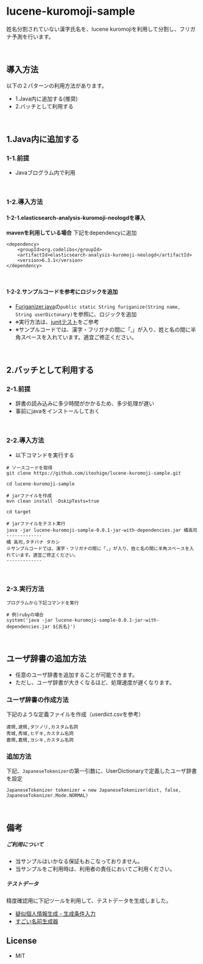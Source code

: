 # lucene-kuromoji-sample
姓名分割されていない漢字氏名を、lucene kuromojiを利用して分割し、フリガナ予測を行います。

<br />

## 導入方法
以下の２パターンの利用方法があります。
* 1.Java内に追加する(推奨)
* 2.バッチとして利用する

<br />

## 1.Java内に追加する
### 1-1.前提
* Javaブログラム内で利用

<br />

### 1-2.導入方法
#### 1-2-1.elasticsearch-analysis-kuromoji-neologdを導入
**mavenを利用している場合**
下記をdependencyに追加

```
<dependency>
    <groupId>org.codelibs</groupId>
    <artifactId>elasticsearch-analysis-kuromoji-neologd</artifactId>
    <version>6.3.1</version>
</dependency>
```

<br />

#### 1-2-2.サンプルコードを参考にロジックを追加
* [Furiganizer.java](https://github.com/itoshige/lucene-kuromoji-sample/blob/master/src/main/java/lucene_kuromoji_sample/lucene_kuromoji_sample/Furiganizer.java)の```public static String furiganize(String name, String userDictonary)```を参照に、ロジックを追加
* ※実行方法は、[junitテスト](https://github.com/itoshige/lucene-kuromoji-sample/blob/master/src/test/java/lucene_kuromoji_sample/lucene_kuromoji_sample/FuriganizerTest.java)をご参考
* ※サンプルコードでは、漢字・フリガナの間に「,」が入り、姓と名の間に半角スペースを入れています。適宜ご修正ください。

<br />

## 2.バッチとして利用する
### 2-1.前提
* 辞書の読み込みに多少時間がかかるため、多少処理が遅い
* 事前にjavaをインストールしておく

<br />

### 2-2.導入方法
* 以下コマンドを実行する


```
# ソースコードを取得
git clone https://github.com/itoshige/lucene-kuromoji-sample.git

cd lucene-kuromoji-sample

# jarファイルを作成
mvn clean install -DskipTests=true

cd target

# jarファイルをテスト実行
java -jar lucene-kuromoji-sample-0.0.1-jar-with-dependencies.jar 橘高司
-------------
橘 高司,タチバナ タカシ
※サンプルコードでは、漢字・フリガナの間に「,」が入り、姓と名の間に半角スペースを入れています。適宜ご修正ください。
-------------
```

<br />

### 2-3.実行方法

```
プログラムから下記コマンドを実行

# 例)rubyの場合
system('java -jar lucene-kuromoji-sample-0.0.1-jar-with-dependencies.jar ${氏名}')                                                                                               
```

<br />

## ユーザ辞書の追加方法
* 任意のユーザ辞書を追加することが可能できます。
* ただし、ユーザ辞書が大きくなるほど、処理速度が遅くなります。

### ユーザ辞書の作成方法
下記のような定義ファイルを作成（userdict.csvを参考）

```
達規,達規,タツノリ,カスタム名詞
秀城,秀城,ヒデキ,カスタム名詞
嘉規,嘉規,ヨシキ,カスタム名詞
```

### 追加方法

下記、```JapaneseTokenizer```の第一引数に、UserDictionaryで定義したユーザ辞書を設定


```
JapaneseTokenizer tokenizer = new JapaneseTokenizer(dict, false, JapaneseTokenizer.Mode.NORMAL)
```

<br />

## 備考
##### ご利用について
* 当サンプルはいかなる保証もおこなっておりません。
* 当サンプルをご利用時は、利用者の責任においてご利用ください。

##### テストデータ
精度確認用に下記ツールを利用して、テストデータを生成しました。
* [疑似個人情報生成 - 生成条件入力](https://hogehoge.tk/personal/generator/?)
* [すごい名前生成器](https://namegen.jp/)

## License
* MIT
